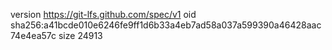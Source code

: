 version https://git-lfs.github.com/spec/v1
oid sha256:a41bcde010e6246fe9ff1d6b33a4eb7ad58a037a599390a46428aac74e4ea57c
size 24913
